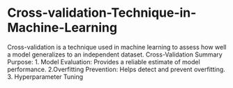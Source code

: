 # Cross-validation-Technique-in-Machine-Learning
Cross-validation is a technique used in machine learning to assess how well a model generalizes to an independent dataset. Cross-Validation Summary Purpose: 1. Model Evaluation: Provides a reliable estimate of model performance. 2.Overfitting Prevention: Helps detect and prevent overfitting. 3. Hyperparameter Tuning
